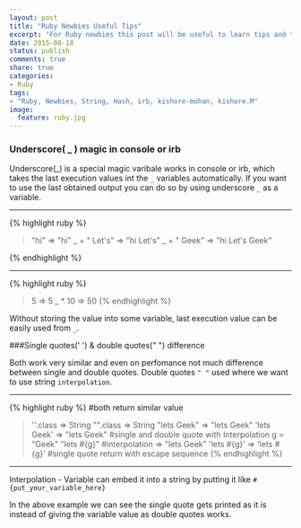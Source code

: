 ```yaml
---
layout: post
title: "Ruby Newbies Useful Tips"
excerpt: "For Ruby newbies this post will be useful to learn tips and tricks of ruby and it contents the difference and approach of using useful ruby codes."
date: 2015-08-18
status: publish
comments: true
share: true
categories:
- Ruby
tags:
- "Ruby, Newbies, String, Hash, irb, kishore-mohan, kishore.M"
image:
  feature: ruby.jpg
---
```


### Underscore( _ ) magic in console or irb
Underscore(_) is a special magic varibale works in console or irb, which takes the last execution values int the `_` variables automatically. If you want to use the last obtained output you can do so by using underscore `_` as a variable.

___
{% highlight ruby %}
> "hi" 
=> "hi"
> _ + " Let's"
=> "hi Let's"
> _ + " Geek"
=> "hi Let's Geek"

{% endhighlight %}
___
{% highlight ruby %}
> 5 
=> 5
> _ * 10
=> 50
{% endhighlight %}

Without storing the value into some variable, last execution value can be easily used from `_`.

###Single quotes(' ') & double quotes(" ") difference

Both work very similar and even on perfomance not much difference between single and double quotes. 
Double quotes `" "` used where we want to use string `interpolation`.
___
{% highlight ruby %}
#both return similar value
> ''.class
=> String
> "".class
=> String
> "lets Geek"
=> "lets Geek"
> 'lets Geek'
=> "lets Geek" 
#single and double quote with Interpolation
> g = "Geek"
> "lets #{g}" #interpolation
=> "lets Geek"
> 'lets #{g}'
=> 'lets \#{g}' #single quote return with escape sequence
{% endhighlight %}
___

Interpolation - Variable can embed it into a string by putting it like `#{put_your_variable_here}`


In the above example we can see the single quote gets printed as it is instead of giving the variable value as double quotes works.